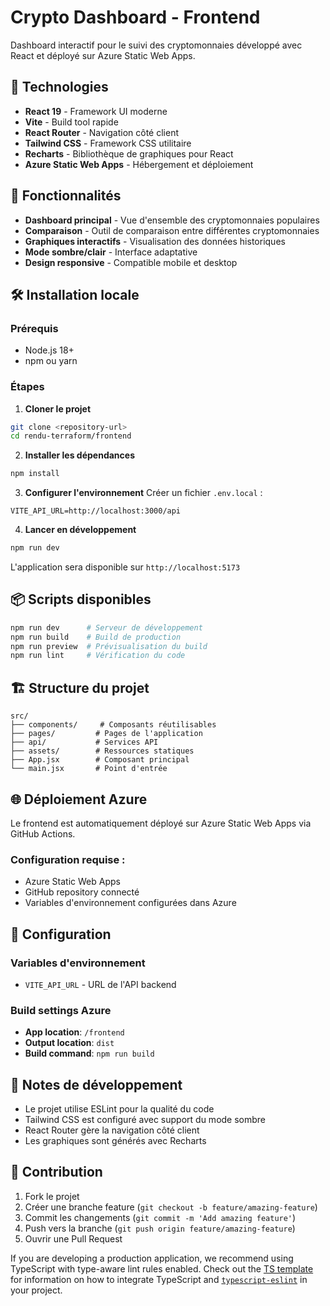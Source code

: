 # Crypto Dashboard - Frontend

Dashboard interactif pour le suivi des cryptomonnaies développé avec React et déployé sur Azure Static Web Apps.

## 🚀 Technologies

- **React 19** - Framework UI moderne
- **Vite** - Build tool rapide
- **React Router** - Navigation côté client
- **Tailwind CSS** - Framework CSS utilitaire
- **Recharts** - Bibliothèque de graphiques pour React
- **Azure Static Web Apps** - Hébergement et déploiement

## 📱 Fonctionnalités

- **Dashboard principal** - Vue d'ensemble des cryptomonnaies populaires
- **Comparaison** - Outil de comparaison entre différentes cryptomonnaies
- **Graphiques interactifs** - Visualisation des données historiques
- **Mode sombre/clair** - Interface adaptative
- **Design responsive** - Compatible mobile et desktop

## 🛠️ Installation locale

### Prérequis
- Node.js 18+
- npm ou yarn

### Étapes

1. **Cloner le projet**
```bash
git clone <repository-url>
cd rendu-terraform/frontend
```

2. **Installer les dépendances**
```bash
npm install
```

3. **Configurer l'environnement**
Créer un fichier `.env.local` :
```env
VITE_API_URL=http://localhost:3000/api
```

4. **Lancer en développement**
```bash
npm run dev
```

L'application sera disponible sur `http://localhost:5173`

## 📦 Scripts disponibles

```bash
npm run dev      # Serveur de développement
npm run build    # Build de production
npm run preview  # Prévisualisation du build
npm run lint     # Vérification du code
```

## 🏗️ Structure du projet

```
src/
├── components/     # Composants réutilisables
├── pages/         # Pages de l'application
├── api/           # Services API
├── assets/        # Ressources statiques
├── App.jsx        # Composant principal
└── main.jsx       # Point d'entrée
```

## 🌐 Déploiement Azure

Le frontend est automatiquement déployé sur Azure Static Web Apps via GitHub Actions.

### Configuration requise :
- Azure Static Web Apps
- GitHub repository connecté
- Variables d'environnement configurées dans Azure

## 🔧 Configuration

### Variables d'environnement
- `VITE_API_URL` - URL de l'API backend

### Build settings Azure
- **App location**: `/frontend`
- **Output location**: `dist`
- **Build command**: `npm run build`

## 📝 Notes de développement

- Le projet utilise ESLint pour la qualité du code
- Tailwind CSS est configuré avec support du mode sombre
- React Router gère la navigation côté client
- Les graphiques sont générés avec Recharts

## 🤝 Contribution

1. Fork le projet
2. Créer une branche feature (`git checkout -b feature/amazing-feature`)
3. Commit les changements (`git commit -m 'Add amazing feature'`)
4. Push vers la branche (`git push origin feature/amazing-feature`)
5. Ouvrir une Pull Request

If you are developing a production application, we recommend using TypeScript with type-aware lint rules enabled. Check out the [TS template](https://github.com/vitejs/vite/tree/main/packages/create-vite/template-react-ts) for information on how to integrate TypeScript and [`typescript-eslint`](https://typescript-eslint.io) in your project.

